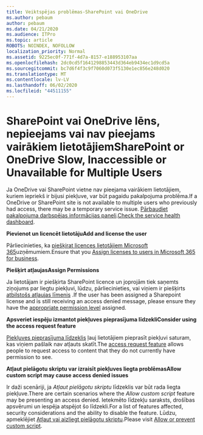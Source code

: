 ```yaml
---
title: Veiktspējas problēmas-SharePoint vai OneDrive
ms.author: pebaum
author: pebaum
ms.date: 04/21/2020
ms.audience: ITPro
ms.topic: article
ROBOTS: NOINDEX, NOFOLLOW
localization_priority: Normal
ms.assetid: 9225ec0f-771f-4d7a-8157-e188953107aa
ms.openlocfilehash: 2dc0cd5f1641298853443d364eb9434ec1d9cd5a
ms.sourcegitcommit: bc7d6f4f3c9f7060d073f5130e1ec856e248d020
ms.translationtype: MT
ms.contentlocale: lv-LV
ms.lasthandoff: 06/02/2020
ms.locfileid: "44511155"
---
```

# <a name="sharepoint-or-onedrive-slow-inaccessible-or-unavailable-for-multiple-users"></a><span data-ttu-id="de0e7-102">SharePoint vai OneDrive lēns, nepieejams vai nav pieejams vairākiem lietotājiem</span><span class="sxs-lookup"><span data-stu-id="de0e7-102">SharePoint or OneDrive Slow, Inaccessible or Unavailable for Multiple Users</span></span>

<span data-ttu-id="de0e7-103">Ja OneDrive vai SharePoint vietne nav pieejama vairākiem lietotājiem, kuriem iepriekš ir bijusi piekļuve, var būt pagaidu pakalpojuma problēma.</span><span class="sxs-lookup"><span data-stu-id="de0e7-103">If a OneDrive or SharePoint site is not available to multiple users who previously had access, there may be a temporary service issue.</span></span> <span data-ttu-id="de0e7-104">[Pārbaudiet pakalpojuma darbspējas informācijas paneli](https://portal.office.com/adminportal/home#/servicehealth).</span><span class="sxs-lookup"><span data-stu-id="de0e7-104">[Check the service health dashboard](https://portal.office.com/adminportal/home#/servicehealth).</span></span>

<span data-ttu-id="de0e7-105">**Pievienot un licencēt lietotāju**</span><span class="sxs-lookup"><span data-stu-id="de0e7-105">**Add and license the user**</span></span>

<span data-ttu-id="de0e7-106">Pārliecinieties, ka [piešķirat licences lietotājiem Microsoft 365](https://docs.microsoft.com/microsoft-365/admin/add-users/add-users)uzņēmumiem.</span><span class="sxs-lookup"><span data-stu-id="de0e7-106">Ensure that you [Assign licenses to users in Microsoft 365 for business](https://docs.microsoft.com/microsoft-365/admin/add-users/add-users).</span></span>


<span data-ttu-id="de0e7-107">**Piešķirt atļaujas**</span><span class="sxs-lookup"><span data-stu-id="de0e7-107">**Assign Permissions**</span></span>

<span data-ttu-id="de0e7-108">Ja lietotājam ir piešķirta SharePoint licence un joprojām tiek saņemts ziņojums par liegtu piekļuvi, lūdzu, pārliecinieties, vai viņiem ir piešķirts [atbilstošs atļaujas līmenis](https://docs.microsoft.com/sharepoint/understanding-permission-levels) .</span><span class="sxs-lookup"><span data-stu-id="de0e7-108">If the user has been assigned a Sharepoint license and is still receiving an access denied message, please ensure they have the [appropriate permission level](https://docs.microsoft.com/sharepoint/understanding-permission-levels) assigned.</span></span>

<span data-ttu-id="de0e7-109">**Apsveriet iespēju izmantot piekļuves pieprasījuma līdzekli**</span><span class="sxs-lookup"><span data-stu-id="de0e7-109">**Consider using the access request feature**</span></span>

<span data-ttu-id="de0e7-110">[Piekļuves pieprasījuma līdzeklis](https://support.office.com/article/Set-up-and-manage-access-requests-94B26E0B-2822-49D4-929A-8455698654B3) ļauj lietotājiem pieprasīt piekļuvi saturam, kas viņiem pašlaik nav atļauts skatīt.</span><span class="sxs-lookup"><span data-stu-id="de0e7-110">The [access request feature](https://support.office.com/article/Set-up-and-manage-access-requests-94B26E0B-2822-49D4-929A-8455698654B3) allows people to request access to content that they do not currently have permission to see.</span></span>

<span data-ttu-id="de0e7-111">**Atļaut pielāgotu skriptu var izraisīt piekļuves liegta problēmas**</span><span class="sxs-lookup"><span data-stu-id="de0e7-111">**Allow custom script may cause access denied issues**</span></span>

<span data-ttu-id="de0e7-112">Ir daži scenāriji, ja *Atļaut pielāgotu skriptu* līdzeklis var būt rada liegta piekļuve.</span><span class="sxs-lookup"><span data-stu-id="de0e7-112">There are certain scenarios where the *Allow custom script* feature may be presenting an access denied.</span></span> <span data-ttu-id="de0e7-113">Ietekmēto līdzekļu saraksts, drošības apsvērumi un iespēja atspējot šo līdzekli.</span><span class="sxs-lookup"><span data-stu-id="de0e7-113">For a list of features affected, security considerations and the ability to disable the feature.</span></span> <span data-ttu-id="de0e7-114">Lūdzu, apmeklējiet [Atļaut vai aizliegt pielāgotu skriptu](https://docs.microsoft.com/sharepoint/allow-or-prevent-custom-script).</span><span class="sxs-lookup"><span data-stu-id="de0e7-114">Please visit [Allow or prevent custom script](https://docs.microsoft.com/sharepoint/allow-or-prevent-custom-script).</span></span>

